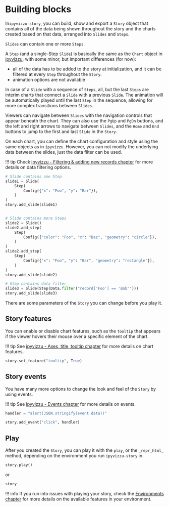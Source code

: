 # Building blocks

In`ipyvizzu-story`, you can build, show and export a `Story` object that
contains all of the data being shown throughout the story and the charts created
based on that data, arranged into `Slides` and `Steps`.

`Slides` can contain one or more `Steps`.

A `Step` (and a single-Step `Slide`) is basically the same as the `Chart` object
in [ipyvizzu](https://ipyvizzu.vizzuhq.com/latest/tutorial/), with some minor,
but important differences (for now):

- all of the data has to be added to the story at initialization, and it can be
  filtered at every `Step` throughout the `Story`.
- animation options are not available

In case of a `Slide` with a sequence of `Steps`, all, but the last `Steps` are
interim charts that connect a `Slide` with a previous `Slide`. The animation
will be automatically played until the last `Step` in the sequence, allowing for
more complex transitions between `Slides`.

Viewers can navigate between `Slides` with the navigation controls that appear
beneath the chart. They can also use the `PgUp` and `PgDn` buttons, and the left
and right arrows to navigate between `Slides`, and the `Home` and `End` buttons
to jump to the first and last `Slide` in the `Story`.

On each chart, you can define the chart configuration and style using the same
objects as in `ipyvizzu`. However, you can not modify the underlying data
between the slides, just the data filter can be used.

!!! tip
    Check
    [ipyvizzu - Filtering & adding new records chapter](https://ipyvizzu.vizzuhq.com/latest/tutorial/filter_add_new_records/)
    for more details on data filtering options.

```python
# Slide contains one Step
slide1 = Slide(
    Step(
        Config({"x": "Foo", "y": "Bar"}),
    )
)
story.add_slide(slide1)


# Slide contains more Steps
slide2 = Slide()
slide2.add_step(
    Step(
        Config({"color": "Foo", "x": "Baz", "geometry": "circle"}),
    )
)
slide2.add_step(
    Step(
        Config({"x": "Foo", "y": "Bar", "geometry": "rectangle"}),
    )
)
story.add_slide(slide2)

# Step contains data filter
slide3 = Slide(Step(Data.filter("record['Foo'] == 'Bob'")))
story.add_slide(slide3)
```

There are some parameters of the `Story` you can change before you play it.

## Story features

You can enable or disable chart features, such as the `Tooltip` that appears if
the viewer hovers their mouse over a specific element of the chart.

!!! tip
    See
    [ipyvizzu - Axes, title, tooltip chapter](https://ipyvizzu.vizzuhq.com/latest/tutorial/axes_title_tooltip/)
    for more details on chart features.

```python
story.set_feature("tooltip", True)
```

## Story events

You have many more options to change the look and feel of the `Story` by using
events.

!!! tip
    See
    [ipyvizzu - Events chapter](https://ipyvizzu.vizzuhq.com/latest/tutorial/events/)
    for more details on events.

```python
handler = "alert(JSON.stringify(event.data))"

story.add_event("click", handler)
```

## Play

After you created the `Story`, you can play it with the `play`, or the
`_repr_html_` method, depending on the environment you run `ipyvizzu-story` in.

```python
story.play()
```

or

```python
story
```

!!! info
    If you run into issues with playing your story, check the
    [Environments chapter](../environments/index.md) for more details on the
    available features in your environment.
